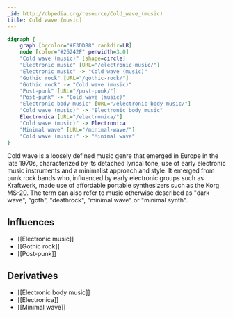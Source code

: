 ```yaml
---
_id: http://dbpedia.org/resource/Cold_wave_(music)
title: Cold wave (music)
---
```


```dot
digraph {
	graph [bgcolor="#F3DDB8" rankdir=LR]
	node [color="#26242F" penwidth=3.0]
	"Cold wave (music)" [shape=circle]
	"Electronic music" [URL="/electronic-music/"]
	"Electronic music" -> "Cold wave (music)"
	"Gothic rock" [URL="/gothic-rock/"]
	"Gothic rock" -> "Cold wave (music)"
	"Post-punk" [URL="/post-punk/"]
	"Post-punk" -> "Cold wave (music)"
	"Electronic body music" [URL="/electronic-body-music/"]
	"Cold wave (music)" -> "Electronic body music"
	Electronica [URL="/electronica/"]
	"Cold wave (music)" -> Electronica
	"Minimal wave" [URL="/minimal-wave/"]
	"Cold wave (music)" -> "Minimal wave"
}
```

Cold wave is a loosely defined music genre that emerged in Europe in the late 1970s, characterized by its detached lyrical tone, use of early electronic music instruments and a minimalist approach and style. It emerged from punk rock bands who, influenced by early electronic groups such as Kraftwerk, made use of affordable portable synthesizers such as the Korg MS-20. The term can also refer to music otherwise described as "dark wave", "goth", "deathrock", "minimal wave" or "minimal synth".

## Influences
- [[Electronic music]]
- [[Gothic rock]]
- [[Post-punk]]

## Derivatives
- [[Electronic body music]]
- [[Electronica]]
- [[Minimal wave]]
